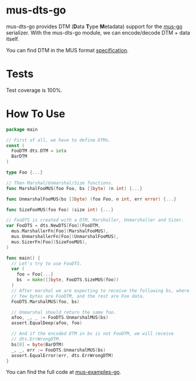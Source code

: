 # mus-dts-go
mus-dts-go provides DTM (**D**ata **T**ype **M**etadata) support for the 
[mus-go](https://github.com/mus-format/mus-go) serializer. With the mus-dts-go 
module, we can encode/decode DTM + data itself.

You can find DTM in the MUS format 
[specification](https://github.com/mus-format/specification#Data-Type-Metadata).

# Tests
Test coverage is 100%.

# How To Use
```go
package main

// First of all, we have to define DTMs.
const (
  FooDTM dts.DTM = iota
  BarDTM
)

type Foo {...}

// Then Marshal/Unmarshal/Size functions.
func MarshalFooMUS(foo Foo, bs []byte) (n int) {...}

func UnmarshalFooMUS(bs []byte) (foo Foo, n int, err error) {...}

func SizeFooMUS(foo Foo) (size int) {...}

// FooDTS is created with a DTM, Marshaller, Unmarshaller and Sizer.
var FooDTS = dts.NewDTS[Foo](FooDTM, 
  mus.MarshallerFn[Foo](MarshalFooMUS),
  mus.UnmarshallerFn[Foo](UnmarshalFooMUS),
  mus.SizerFn[Foo](SizeFooMUS),
)

func main() {
  // Let's try to use FooDTS.
  var (
    foo = Foo{...}
    bs  = make([]byte, FooDTS.SizeMUS(foo))
  )
  // After marshal we are expecting to receive the following bs, where the first 
  // few bytes are FooDTM, and the rest are Foo data.
  FooDTS.MarshalMUS(foo, bs)

  // Unmarshal should return the same foo.
  afoo, _, _ := FooDTS.UnmarshalMUS(bs)
  assert.EqualDeep(afoo, foo)

  // And if the encoded DTM in bs is not FooDTM, we will receive 
  // dts.ErrWrongDTM.
  bs[0] = byte(BarDTM)
  _, _, err := FooDTS.UnmarshalMUS(bs)
  assert.EqualError(err, dts.ErrWrongDTM)
}
```

You can find the full code at [mus-examples-go](https://github.com/mus-format/mus-examples-go/tree/main/dts).
